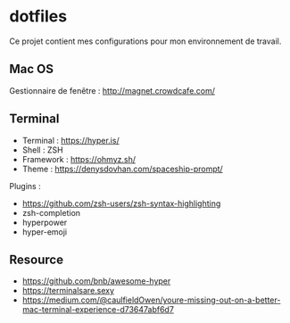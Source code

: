 # dotfiles

Ce projet contient mes configurations pour mon environnement de travail.

## Mac OS

Gestionnaire de fenêtre : http://magnet.crowdcafe.com/

## Terminal

- Terminal : https://hyper.is/
- Shell : ZSH
- Framework : https://ohmyz.sh/
- Theme : https://denysdovhan.com/spaceship-prompt/

Plugins :

- https://github.com/zsh-users/zsh-syntax-highlighting
- zsh-completion
- hyperpower
- hyper-emoji

## Resource

- https://github.com/bnb/awesome-hyper
- https://terminalsare.sexy
- https://medium.com/@caulfieldOwen/youre-missing-out-on-a-better-mac-terminal-experience-d73647abf6d7
